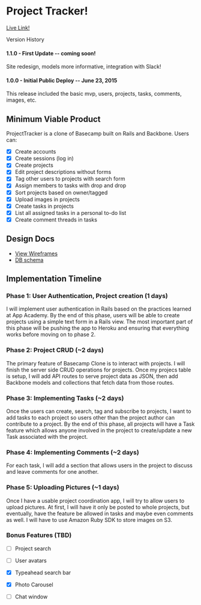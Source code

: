 # Project Tracker!

[Live Link!][production]

[production]: https://www.projecttracker.biz/

Version History

#### 1.1.0 - First Update -- coming soon!
Site redesign, models more informative, integration with Slack!

#### 1.0.0 - Initial Public Deploy -- June 23, 2015
This release included the basic mvp, users, projects, tasks, comments, images, etc.

##

## Minimum Viable Product
ProjectTracker is a clone of Basecamp built on Rails and Backbone. Users can:

<!-- This is a Markdown checklist. Use it to keep track of your progress! -->

- [x] Create accounts
- [x] Create sessions (log in)
- [x] Create projects
- [x] Edit project descriptions without forms
- [x] Tag other users to projects with search form
- [x] Assign members to tasks with drop and drop
- [x] Sort projects based on owner/tagged
- [x] Upload images in projects
- [x] Create tasks in projects
- [x] List all assigned tasks in a personal to-do list
- [x] Create comment threads in tasks

## Design Docs
* [View Wireframes][views]
* [DB schema][schema]

[views]: ./docs/views.md
[schema]: ./docs/schema.md

## Implementation Timeline

### Phase 1: User Authentication, Project creation (1 days)
I will implement user authentication in Rails based on the practices learned at
App Academy. By the end of this phase, users will be able to create projects using
a simple text form in a Rails view. The most important part of this phase will
be pushing the app to Heroku and ensuring that everything works before moving on
to phase 2.

### Phase 2: Project CRUD (~2 days)
The primary feature of Basecamp Clone is to interact with projects. I will finish 
the server side CRUD operations for projects. Once my projecs table is setup, I will 
add API routes to serve project data as JSON, then add Backbone models and collections 
that fetch data from those routes.

### Phase 3: Implementing Tasks (~2 days)
Once the users can create, search, tag and subscribe to projects, I want to add 
tasks to each project so users other than the project author can contribute 
to a project. By the end of this phase, all projects will have a Task feature which
allows anyone involved in the project to create/update a new Task associated with
the project. 

### Phase 4: Implementing Comments (~2 days)
For each task, I will add a section that allows users in the project to discuss 
and leave comments for one another. 

### Phase 5: Uploading Pictures (~1 days)
Once I have a usable project coordination app, I will try to allow users to upload 
pictures. At first, I will have it only be posted to whole projects, but eventually,
have the feature be allowed in tasks and maybe even comments as well. I will have 
to use Amazon Ruby SDK to store images on S3.

### Bonus Features (TBD)
- [ ] Project search
- [ ] User avatars
- [x] Typeahead search bar
- [x] Photo Carousel
- [ ] Chat window


